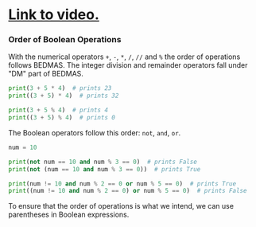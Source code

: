 # [Link to video.](https://www.youtube.com/watch?v=J236UfeXH8o&list=PLVD25niNi0Bkf2psAf7PzB1SV068XyNPo&index=16)

### Order of Boolean Operations

With the numerical operators `+`, `-`, `*`,  `/`, `//` and `%` the order of operations follows BEDMAS. The integer division and remainder operators fall under "DM" part of BEDMAS.

```python
print(3 + 5 * 4)  # prints 23
print((3 + 5) * 4)  # prints 32

print(3 + 5 % 4)  # prints 4
print((3 + 5) % 4)  # prints 0
```

The Boolean operators follow this order: `not`, `and`, `or`. 

```python
num = 10

print(not num == 10 and num % 3 == 0)  # prints False
print(not (num == 10 and num % 3 == 0))  # prints True

print(num != 10 and num % 2 == 0 or num % 5 == 0)  # prints True
print((num != 10 and num % 2 == 0) or num % 5 == 0)  # prints False
```

To ensure that the order of operations is what we intend, we can use parentheses in Boolean expressions.
